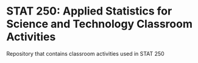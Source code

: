 # STAT 250: Applied Statistics for Science and Technology Classroom Activities
Repository that contains classroom activities used in STAT 250
